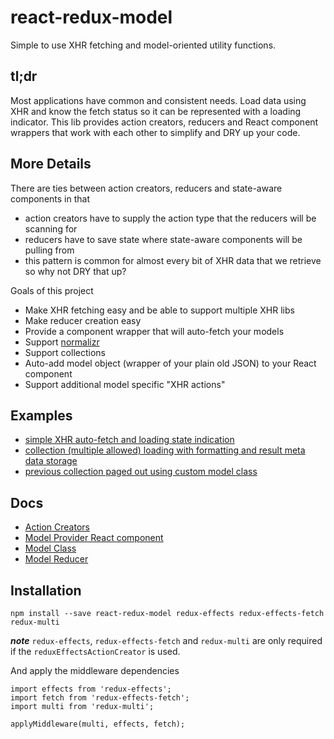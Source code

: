# react-redux-model
Simple to use XHR fetching and model-oriented utility functions.

## tl;dr
Most applications have common and consistent needs.  Load data using XHR and know the fetch status so it can be represented with a loading indicator.  This lib provides action creators, reducers and React component wrappers that work with each other to simplify and DRY up your code.

## More Details
There are ties between action creators, reducers and state-aware components in that

* action creators have to supply the action type that the reducers will be scanning for
* reducers have to save state where state-aware components will be pulling from
* this pattern is common for almost every bit of XHR data that we retrieve so why not DRY that up?

Goals of this project

* Make XHR fetching easy and be able to support multiple XHR libs
* Make reducer creation easy
* Provide a component wrapper that will auto-fetch your models
* Support [normalizr](https://github.com/paularmstrong/normalizr)
* Support collections
* Auto-add model object (wrapper of your plain old JSON) to your React component
* Support additional model specific "XHR actions"


## Examples

* [simple XHR auto-fetch and loading state indication](./examples/01-github-profile-viewer)
* [collection (multiple allowed) loading with formatting and result meta data storage](./examples/02-github-profile-search)
* [previous collection paged out using custom model class](./examples/03-github-paged-profile-search)


## Docs
* [Action Creators](./docs/action-creator.md)
* [Model Provider React component](./docs/model-provider.md)
* [Model Class](./docs/model.md)
* [Model Reducer](./docs/model-reducer.md)


## Installation
```
npm install --save react-redux-model redux-effects redux-effects-fetch redux-multi
```
***note*** `redux-effects`, `redux-effects-fetch` and `redux-multi` are only required if the `reduxEffectsActionCreator` is used.

And apply the middleware dependencies
```
import effects from 'redux-effects';
import fetch from 'redux-effects-fetch';
import multi from 'redux-multi';

applyMiddleware(multi, effects, fetch);
```
